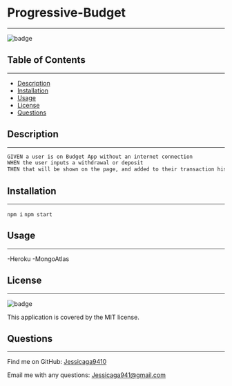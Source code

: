 # Progressive-Budget
----
![badge](https://img.shields.io/badge/license-MIT-ff69b4)


## Table of Contents
-----
- [Description](#description)
- [Installation](#installation)
- [Usage](#usage)
- [License](#license)
- [Questions](#questions)

## Description
----
```md
GIVEN a user is on Budget App without an internet connection
WHEN the user inputs a withdrawal or deposit
THEN that will be shown on the page, and added to their transaction history when their connection is back online.
```

## Installation
----
 ``npm i``  ``npm start``
## Usage
----


-Heroku
-MongoAtlas

## License
----
![badge](https://img.shields.io/badge/license-MIT-ff69b4)

This application is covered by the MIT license. 

## Questions
-----
Find me on GitHub: [Jessicaga9410](https://github.com/Jessicaga9410)

Email me with any questions: Jessicaga941@gmail.com